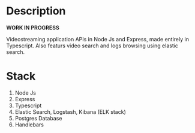 # Description

**WORK IN PROGRESS**   

Videostreaming application APIs in Node Js and Express, made entirely in Typescript. Also featurs video search and logs browsing using elastic search.

# Stack

1. Node Js
2. Express
3. Typescript
4. Elastic Search, Logstash, Kibana (ELK stack)
5. Postgres Database
6. Handlebars